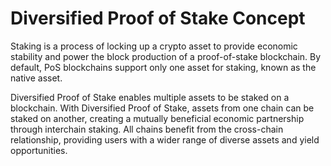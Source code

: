 # Diversified Proof of Stake Concept

Staking is a process of locking up a crypto asset to provide economic stability and power the block production of a proof-of-stake blockchain. By default, PoS blockchains support only one asset for staking, known as the native asset.

Diversified Proof of Stake enables multiple assets to be staked on a blockchain. With Diversified Proof of Stake, assets from one chain can be staked on another, creating a mutually beneficial economic partnership through interchain staking. All chains benefit from the cross-chain relationship, providing users with a wider range of diverse assets and yield opportunities.
